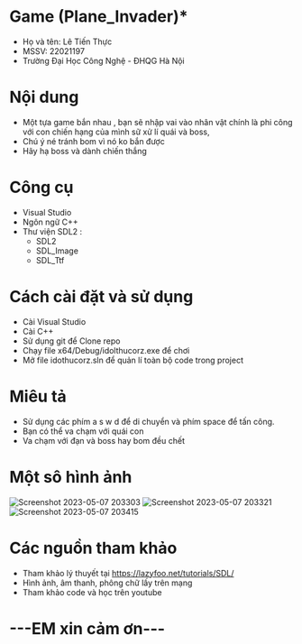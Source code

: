 # Game (Plane_Invader)*
* Họ và tên: Lê Tiến Thực
* MSSV: 22021197
* Trường Đại Học Công Nghệ - ĐHQG Hà Nội

# Nội dung
* Một tựa game bắn nhau , bạn sẽ nhập vai vào nhân vật chính là phi công với con chiến hạng của mình sữ xử lí quái và boss,
* Chú ý né tránh bom   vì nó ko bắn được
* Hãy hạ boss và dành chiến thắng

# Công cụ 
* Visual Studio
* Ngôn ngữ C++
* Thư viện SDL2  :
    * SDL2
    * SDL_Image
    * SDL_Ttf
    
# Cách cài đặt và sử dụng
* Cài Visual Studio 
* Cài C++
* Sử dụng git để Clone repo
* Chạy file x64/Debug/idolthucorz.exe để chơi
* Mở file idothucorz.sln để quản lí toàn bộ code trong project

# Miêu tả
* Sử dụng các phím a s w d để di chuyển và phím space để tấn công.
* Bạn có thể va chạm với quái con 
* Va chạm với đạn và boss hay bom đều chết

# Một sô hình ảnh 

![Screenshot 2023-05-07 203303](https://user-images.githubusercontent.com/124569106/236681159-2b430b7e-d064-4a39-8669-56ce9a3c519f.png)
![Screenshot 2023-05-07 203321](https://user-images.githubusercontent.com/124569106/236681200-cf38a6e0-dc1d-4e63-92b7-3c289904cb22.png)
![Screenshot 2023-05-07 203415](https://user-images.githubusercontent.com/124569106/236681203-7b34a213-0c2d-4413-bbae-05a7210edeef.png)


# Các nguồn tham khảo
* Tham khảo lý thuyết tại https://lazyfoo.net/tutorials/SDL/
* Hình ảnh, âm thanh, phông chữ lấy trên mạng
* Tham khảo code và học trên youtube


# ---EM xin cảm ơn---
